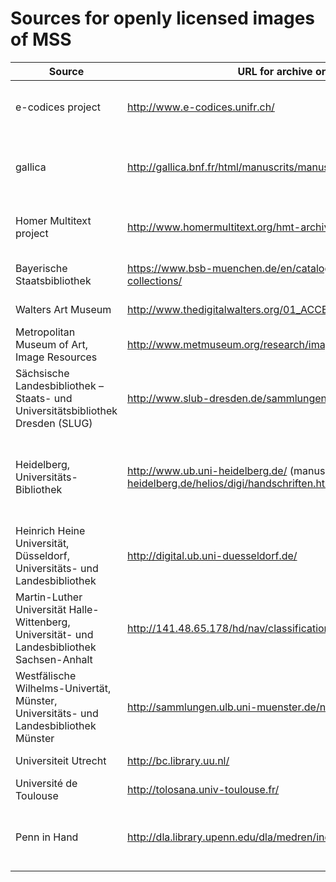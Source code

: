 # Sources for openly licensed images of MSS #


| Source | URL for archive or downloads| Images | License | Downloads |  API |  
|  ------	| ------	| ------	| ------	| ------	| ------	|  
| e-codices project | <http://www.e-codices.unifr.ch/> | jpgs at maximum resolution of 5Mb, see <http://www.e-codices.unifr.ch/en/info/imaging>  |   CC-BY-NC, see <http://www.e-codices.unifr.ch/en/info/terms> |  no direct means of downloading images? | none? |
| gallica | <http://gallica.bnf.fr/html/manuscrits/manuscrits>  | PDF of entire manuscripts created from source images at a minimum of 300 dpi, <http://gallica.bnf.fr/html/und/comment-les-documents-sont-ils-numerises>  | In accordance with French Law n°78-753, public-domain material is freely available with attribution to the original source.   <http://gallica.bnf.fr/html/und/conditions-use-gallicas-contents> |  single pdf per manuscript | <http://data.bnf.fr/semanticweb#Ancre2> |
| Homer Multitext project | <http://www.homermultitext.org/hmt-archive.html> | Archival quality TIFF images. |   CC-BY-SA-NC, see <http://www.homermultitext.org/hmt-image-archive.html> |  individual images with md5 checksums | none |
| Bayerische Staatsbibliothek | <https://www.bsb-muenchen.de/en/catalogues-databases/digital-collections/> | ?site off line on Oct. 31 2014 |   ?site off line on Oct. 31 2014 | site off line on Oct. 31 2014 | site off line on Oct. 31 2014 |
| Walters Art Museum | <http://www.thedigitalwalters.org/01_ACCESS_WALTERS_MANUSCRIPTS.html> | 3000PPI TIF files |   CC-BY-SA, see <http://www.thedigitalwalters.org/01_ACCESS_WALTERS_MANUSCRIPTS.html> |  individual images | none |
| Metropolitan Museum of Art, Image Resources | <http://www.metmuseum.org/research/image-resources> | jpgs (unknown resolution?)|Non-commercial reuse permitted with attribution, see<http://www.metmuseum.org/information/terms-and-conditions> | individual images |  none? |  
| Sächsische Landesbibliothek – Staats- und Universitätsbibliothek Dresden (SLUG) | <http://www.slub-dresden.de/sammlungen/handschriften/> | pdfs | Creative Commons Lizenz BY-NC-ND 3.0, see <http://www.slub-dresden.de/ueber-uns/ddz/nutzungsbestimmungen/> | pdf of entire MS or of individual pages | yes (rdf?) |  
| Heidelberg, Universitäts-Bibliothek |  <http://www.ub.uni-heidelberg.de/> (manuscripts page <http://www.ub.uni-heidelberg.de/helios/digi/handschriften.html>) | pdfs at choice of two resolutions | CC-BY-SA | pdfs of entire MS | RSS feeds for individual sections, e.g., Bibliotheca Palatina <http://digi.ub.uni-heidelberg.de/diglit/rss?modus=incl&set=bibliotheca_palatina> or manuscripts <http://diglit.ub.uni-heidelberg.de/diglit/rss?set=handschriften>?|
| Heinrich Heine Universität, Düsseldorf, Universitäts- und Landesbibliothek | <http://digital.ub.uni-duesseldorf.de/> | pdfs | License? | pdf of entire MS | | rss feed |  
| Martin-Luther Universität Halle-Wittenberg,  Universität- und Landesbibliothek Sachsen-Anhalt| <http://141.48.65.178/hd/nav/classification/1406583> | pdf | license? | pdf of entire MS | ? |  
| Westfälische Wilhelms-Univertät, Münster, Universitäts- und Landesbibliothek Münster | <http://sammlungen.ulb.uni-muenster.de/nav/classification/2163619> | pdf | license? | pdf of entire MS | ? |  
| Universiteit Utrecht | <http://bc.library.uu.nl/> | pdf | license? | pdf of entire MS |  ? |  
| Université de Toulouse | <http://tolosana.univ-toulouse.fr/> | pdf | license? | pdf of entire MS | ? |  
| Penn in Hand | <http://dla.library.upenn.edu/dla/medren/index.html> | jpgs | license? | no direct means, [download script available](https://gist.github.com/mcewand/f8c113658860409a41a8) | none? |





